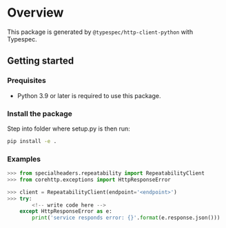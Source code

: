 # Overview

This package is generated by `@typespec/http-client-python` with Typespec.

## Getting started

### Prequisites

- Python 3.9 or later is required to use this package.

### Install the package

Step into folder where setup.py is then run:

```bash
pip install -e .
```

### Examples

```python
>>> from specialheaders.repeatability import RepeatabilityClient
>>> from corehttp.exceptions import HttpResponseError

>>> client = RepeatabilityClient(endpoint='<endpoint>')
>>> try:
        <!-- write code here -->
    except HttpResponseError as e:
        print('service responds error: {}'.format(e.response.json()))
```
